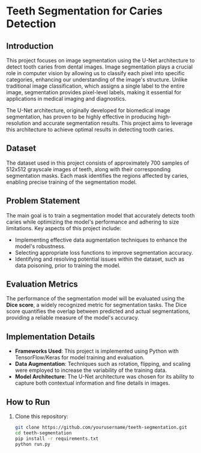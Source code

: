 # Teeth Segmentation for Caries Detection

## Introduction

This project focuses on image segmentation using the U-Net architecture to detect tooth caries from dental images. Image segmentation plays a crucial role in computer vision by allowing us to classify each pixel into specific categories, enhancing our understanding of the image's structure. Unlike traditional image classification, which assigns a single label to the entire image, segmentation provides pixel-level labels, making it essential for applications in medical imaging and diagnostics.

The U-Net architecture, originally developed for biomedical image segmentation, has proven to be highly effective in producing high-resolution and accurate segmentation results. This project aims to leverage this architecture to achieve optimal results in detecting tooth caries.

## Dataset

The dataset used in this project consists of approximately 700 samples of 512x512 grayscale images of teeth, along with their corresponding segmentation masks. Each mask identifies the regions affected by caries, enabling precise training of the segmentation model.

## Problem Statement

The main goal is to train a segmentation model that accurately detects tooth caries while optimizing the model's performance and adhering to size limitations. Key aspects of this project include:

- Implementing effective data augmentation techniques to enhance the model's robustness.
- Selecting appropriate loss functions to improve segmentation accuracy.
- Identifying and resolving potential issues within the dataset, such as data poisoning, prior to training the model.

## Evaluation Metrics

The performance of the segmentation model will be evaluated using the **Dice score**, a widely recognized metric for segmentation tasks. The Dice score quantifies the overlap between predicted and actual segmentations, providing a reliable measure of the model's accuracy.

## Implementation Details

- **Frameworks Used**: This project is implemented using Python with TensorFlow/Keras for model training and evaluation.
- **Data Augmentation**: Techniques such as rotation, flipping, and scaling were employed to increase the variability of the training data.
- **Model Architecture**: The U-Net architecture was chosen for its ability to capture both contextual information and fine details in images.

## How to Run

1. Clone this repository:
   ```bash
   git clone https://github.com/yourusername/teeth-segmentation.git
   cd teeth-segmentation
   pip install -r requirements.txt
   python run.py

